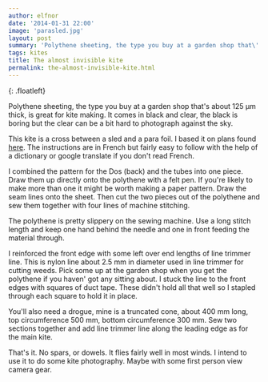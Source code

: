 ```yaml
---
author: elfnor
date: '2014-01-31 22:00'
image: 'parasled.jpg'
layout: post
summary: 'Polythene sheeting, the type you buy at a garden shop that\''s about 125 μm thick, is great for kite making. It comes in black and clear, the black is boring but the clear can be a bit hard to photograph against the sky.'
tags: kites
title: The almost invisible kite
permalink: the-almost-invisible-kite.html
---
```


{: .floatleft}

Polythene sheeting, the type you buy at a garden shop that\'s about 125 μm thick, is great for kite making. It comes in black and clear, the black is boring but the clear can be a bit hard to photograph against the sky.

This kite is a cross between a sled and a para foil. I based it on plans found [here](http://www.kiteplans.org/pln_1074/). The instructions are in French but fairly easy to follow with the help of a dictionary or google translate if you don\'t read French.

I combined the pattern for the Dos (back) and the tubes into one piece. Draw them up directly onto the polythene with a felt pen. If you\'re likely to make more than one it might be worth making a paper pattern. Draw the seam lines onto the sheet. Then cut the two pieces out of the polythene and sew them together with four lines of machine stitching.

The polythene is pretty slippery on the sewing machine. Use a long stitch length and keep one hand behind the needle and one in front feeding the material through.

I reinforced the front edge with some left over end lengths of line trimmer line. This is nylon line about 2.5 mm in diameter used in line trimmer for cutting weeds. Pick some up at the garden shop when you get the polythene if you haven\' got any sitting about. I stuck the line to the front edges with squares of duct tape. These didn\'t hold all that well so I stapled through each square to hold it in place.

You\'ll also need a drogue, mine is a truncated cone, about 400 mm long, top circumference 500 mm, bottom circumference 300 mm. Sew two sections together and add line trimmer line along the leading edge as for the main kite.

That\'s it. No spars, or dowels. It flies fairly well in most winds. I intend to use it to do some kite photography. Maybe with some first person view camera gear.
